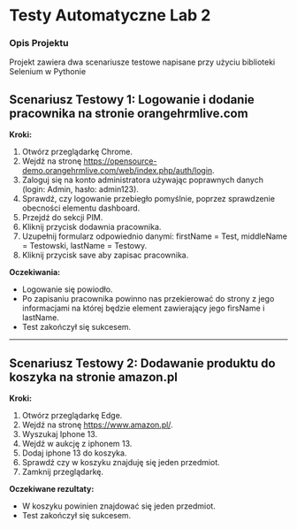 # Testy Automatyczne Lab 2

### Opis Projektu

Projekt zawiera dwa scenariusze testowe napisane przy użyciu biblioteki Selenium w Pythonie

## Scenariusz Testowy 1: Logowanie i dodanie pracownika na stronie orangehrmlive.com

**Kroki:**

1. Otwórz przeglądarkę Chrome.
2. Wejdź na stronę https://opensource-demo.orangehrmlive.com/web/index.php/auth/login.
3. Zaloguj się na konto administratora używając poprawnych danych (login: Admin, hasło: admin123).
4. Sprawdź, czy logowanie przebiegło pomyślnie, poprzez sprawdzenie obecności elementu dashboard.
5. Przejdź do sekcji PIM.
6. Kliknij przycisk dodawnia pracownika.
7. Uzupełnij formularz odpowiednio danymi: firstName = Test, middleName = Testowski, lastName = Testowy.
8. Kliknij przycisk save aby zapisac pracownika.

**Oczekiwania:**

- Logowanie się powiodło.
- Po zapisaniu pracownika powinno nas przekierować do strony z jego informacjami na której będzie element zawierający jego firsName i lastName.
- Test zakończył się sukcesem.

---

## Scenariusz Testowy 2: Dodawanie produktu do koszyka na stronie amazon.pl

**Kroki:**

1. Otwórz przeglądarkę Edge.
2. Wejdź na stronę https://www.amazon.pl/.
3. Wyszukaj Iphone 13.
4. Wejdź w aukcję z iphonem 13.
5. Dodaj iphone 13 do koszyka.
6. Sprawdź czy w koszyku znajduję się jeden przedmiot.
7. Zamknij przeglądarkę.

**Oczekiwane rezultaty:**

- W koszyku powinien znajdować się jeden przedmiot.
- Test zakończył się sukcesem.

